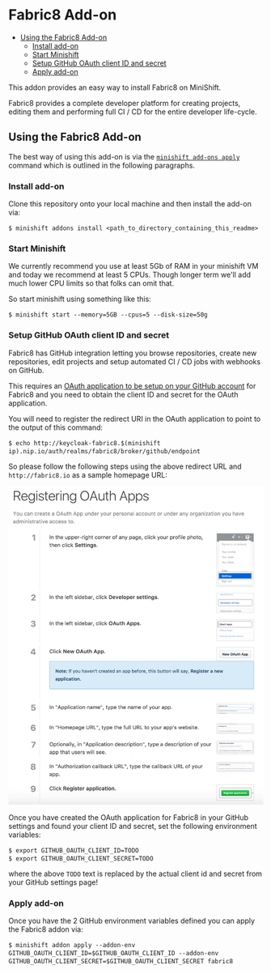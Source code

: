 # Fabric8 Add-on

<!-- MarkdownTOC -->

- [Using the Fabric8 Add-on](#using-the-fabric8-add-on)
	- [Install add-on](#install-add-on)
	- [Start Minishift](#start-minishift)
	- [Setup GitHub OAuth client ID and secret](#setup-github-oauth-client-id-and-secret)
	- [Apply add-on](#apply-add-on)

<!-- /MarkdownTOC -->

This addon provides an easy way to install Fabric8 on MiniShift.

Fabric8 provides a complete developer platform for creating projects, editing them and performing full CI / CD for the entire developer life-cycle.

<a name="using-the-fabric8-add-on"></a>
## Using the Fabric8 Add-on

The best way of using this add-on is via the [`minishift add-ons apply`](https://docs.openshift.org/latest/minishift/command-ref/minishift_addons_apply.html) command which is outlined in the following paragraphs.

<a name="install-add-on"></a>
### Install add-on

Clone this repository onto your local machine and then install the add-on via:

    $ minishift addons install <path_to_directory_containing_this_readme>

<a name="start-minishift"></a>
### Start Minishift

We currently recommend you use at least 5Gb of RAM in your minishift VM and today we recommend at least 5 CPUs. Though longer term we'll add much lower CPU limits so that folks can omit that.

So start minishift using something like this:

    $ minishift start --memory=5GB --cpus=5 --disk-size=50g

<a name="setup-github-oauth-client-id-and-secret"></a>
### Setup GitHub OAuth client ID and secret

Fabric8 has GitHub integration letting you browse repositories, create new repositories, edit projects and setup automated CI / CD jobs with webhooks on GitHub.

This requires an [OAuth application to be setup on your GitHub account](https://developer.github.com/apps/building-integrations/setting-up-and-registering-oauth-apps/registering-oauth-apps/) for Fabric8 and you need to obtain the client ID and secret for the OAuth application.

You will need to register the redirect URI in the OAuth application to point to the output of this command:

    $ echo http://keycloak-fabric8.$(minishift ip).nip.io/auth/realms/fabric8/broker/github/endpoint

So please follow the following steps using the above redirect URL and `http://fabric8.io` as a sample homepage URL:

![Register OAuth App](https://raw.githubusercontent.com/fabric8io/fabric8-platform/master/images/register-oauth.png)

Once you have created the OAuth application for Fabric8 in your GitHub settings and found your client ID and secret, set the following environment variables:

    $ export GITHUB_OAUTH_CLIENT_ID=TODO
    $ export GITHUB_OAUTH_CLIENT_SECRET=TODO

where the above `TODO` text is replaced by the actual client id and secret from your GitHub settings page!

<a name="apply-add-on"></a>
### Apply add-on

Once you have the 2 GitHub environment variables defined you can apply the Fabric8 addon via:

    $ minishift addon apply --addon-env GITHUB_OAUTH_CLIENT_ID=$GITHUB_OAUTH_CLIENT_ID --addon-env GITHUB_OAUTH_CLIENT_SECRET=$GITHUB_OAUTH_CLIENT_SECRET fabric8
